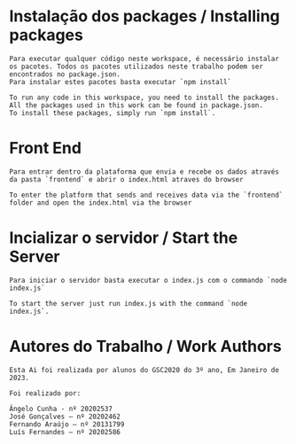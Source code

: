# Instalação dos packages / Installing packages

    Para executar qualquer código neste workspace, é necessário instalar os pacotes. Todos os pacotes utilizados neste trabalho podem ser encontrados no package.json. 
    Para instalar estes pacotes basta executar `npm install`

    To run any code in this workspace, you need to install the packages. All the packages used in this work can be found in package.json. 
    To install these packages, simply run `npm install`.

# Front End 

    Para entrar dentro da plataforma que envia e recebe os dados através da pasta `frontend` e abrir o index.html atraves do browser

    To enter the platform that sends and receives data via the `frontend` folder and open the index.html via the browser

# Incializar o servidor / Start the Server

    Para iniciar o servidor basta executar o index.js com o commando `node index.js`

    To start the server just run index.js with the command `node index.js`.

# Autores do Trabalho / Work Authors
    
    Esta Ai foi realizada por alunos do GSC2020 do 3º ano, Em Janeiro de 2023. 
    
    Foi realizado por:

    Ângelo Cunha - nº 20202537
    José Gonçalves – nº 20202462
    Fernando Araújo – nº 20131799
    Luís Fernandes – nº 20202586
